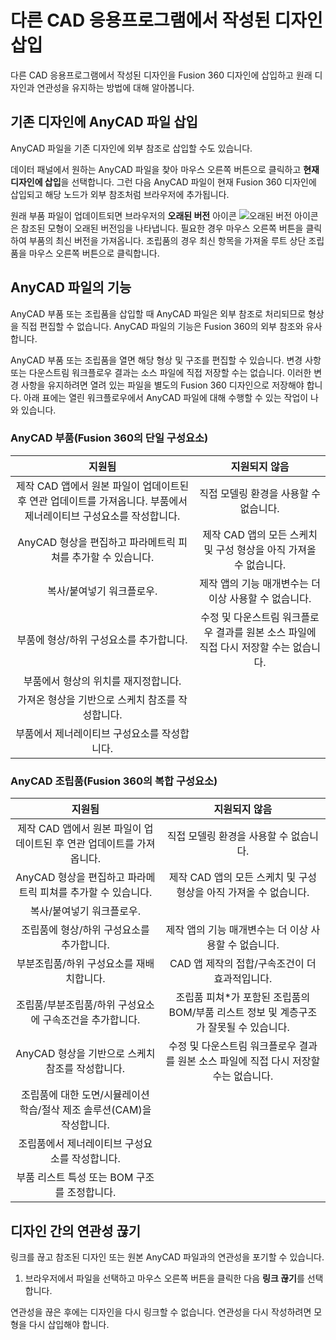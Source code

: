 다른 CAD 응용프로그램에서 작성된 디자인 삽입
==========================

다른 CAD 응용프로그램에서 작성된 디자인을 Fusion 360 디자인에 삽입하고 원래 디자인과 연관성을 유지하는 방법에 대해 알아봅니다.

기존 디자인에 AnyCAD 파일 삽입
--------------------

AnyCAD 파일을 기존 디자인에 외부 참조로 삽입할 수도 있습니다.

데이터 패널에서 원하는 AnyCAD 파일을 찾아 마우스 오른쪽 버튼으로 클릭하고 **현재 디자인에 삽입**을 선택합니다. 그런 다음 AnyCAD 파일이 현재 Fusion 360 디자인에 삽입되고 해당 노드가 외부 참조처럼 브라우저에 추가됩니다.

원래 부품 파일이 업데이트되면 브라우저의 **오래된 버전** 아이콘 ![오래된 버전 아이콘](https://help.autodesk.com/cloudhelp/KOR/Fusion-Assemble/images/icon/browser/component-out-of-date.png)은 참조된 모형이 오래된 버전임을 나타냅니다. 필요한 경우 마우스 오른쪽 버튼을 클릭하여 부품의 최신 버전을 가져옵니다. 조립품의 경우 최신 항목을 가져올 루트 상단 조립품을 마우스 오른쪽 버튼으로 클릭합니다.

AnyCAD 파일의 기능
-------------

AnyCAD 부품 또는 조립품을 삽입할 때 AnyCAD 파일은 외부 참조로 처리되므로 형상을 직접 편집할 수 없습니다. AnyCAD 파일의 기능은 Fusion 360의 외부 참조와 유사합니다.

AnyCAD 부품 또는 조립품을 열면 해당 형상 및 구조를 편집할 수 있습니다. 변경 사항 또는 다운스트림 워크플로우 결과는 소스 파일에 직접 저장할 수는 없습니다. 이러한 변경 사항을 유지하려면 열려 있는 파일을 별도의 Fusion 360 디자인으로 저장해야 합니다. 아래 표에는 열린 워크플로우에서 AnyCAD 파일에 대해 수행할 수 있는 작업이 나와 있습니다.

### AnyCAD 부품(Fusion 360의 단일 구성요소)

|지원됨|지원되지 않음|
|:---:|:---:|
|제작 CAD 앱에서 원본 파일이 업데이트된 후 연관 업데이트를 가져옵니다. 부품에서 제너레이티브 구성요소를 작성합니다.|직접 모델링 환경을 사용할 수 없습니다.|
|AnyCAD 형상을 편집하고 파라메트릭 피쳐를 추가할 수 있습니다.|제작 CAD 앱의 모든 스케치 및 구성 형상을 아직 가져올 수 없습니다.|
|복사/붙여넣기 워크플로우.|제작 앱의 기능 매개변수는 더 이상 사용할 수 없습니다.|
|부품에 형상/하위 구성요소를 추가합니다.|수정 및 다운스트림 워크플로우 결과를 원본 소스 파일에 직접 다시 저장할 수는 없습니다.|
|부품에서 형상의 위치를 재지정합니다.||
|가져온 형상을 기반으로 스케치 참조를 작성합니다.||
|부품에서 제너레이티브 구성요소를 작성합니다.||

### AnyCAD 조립품(Fusion 360의 복합 구성요소)

|지원됨|지원되지 않음|
|:---:|:---:|
|제작 CAD 앱에서 원본 파일이 업데이트된 후 연관 업데이트를 가져옵니다.|직접 모델링 환경을 사용할 수 없습니다.|
|AnyCAD 형상을 편집하고 파라메트릭 피쳐를 추가할 수 있습니다.|제작 CAD 앱의 모든 스케치 및 구성 형상을 아직 가져올 수 없습니다.|
|복사/붙여넣기 워크플로우.||
|조립품에 형상/하위 구성요소를 추가합니다.|제작 앱의 기능 매개변수는 더 이상 사용할 수 없습니다.|
|부분조립품/하위 구성요소를 재배치합니다.|CAD 앱 제작의 접합/구속조건이 더 효과적입니다.|
|조립품/부분조립품/하위 구성요소에 구속조건을 추가합니다.|조립품 피쳐*가 포함된 조립품의 BOM/부품 리스트 정보 및 계층구조가 잘못될 수 있습니다.|
|AnyCAD 형상을 기반으로 스케치 참조를 작성합니다.|수정 및 다운스트림 워크플로우 결과를 원본 소스 파일에 직접 다시 저장할 수는 없습니다.|
|조립품에 대한 도면/시뮬레이션 학습/절삭 제조 솔루션(CAM)을 작성합니다.||
|조립품에서 제너레이티브 구성요소를 작성합니다.||
|부품 리스트 특성 또는 BOM 구조를 조정합니다.||


디자인 간의 연관성 끊기
-------------

링크를 끊고 참조된 디자인 또는 원본 AnyCAD 파일과의 연관성을 포기할 수 있습니다.

1.  브라우저에서 파일을 선택하고 마우스 오른쪽 버튼을 클릭한 다음 **링크 끊기**를 선택합니다.

연관성을 끊은 후에는 디자인을 다시 링크할 수 없습니다. 연관성을 다시 작성하려면 모형을 다시 삽입해야 합니다.